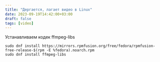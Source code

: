 ```yaml
---
title: "Дергается, лагает видео в Linux"
date: 2023-09-19T14:42:00+03:00
draft: false
tags: [video]
---
```

Устанавливаем кодек ffmpeg-libs
```
sudo dnf install https://mirrors.rpmfusion.org/free/fedora/rpmfusion-free-release-$(rpm -E %fedora).noarch.rpm
sudo dnf install ffmpeg-libs
```

